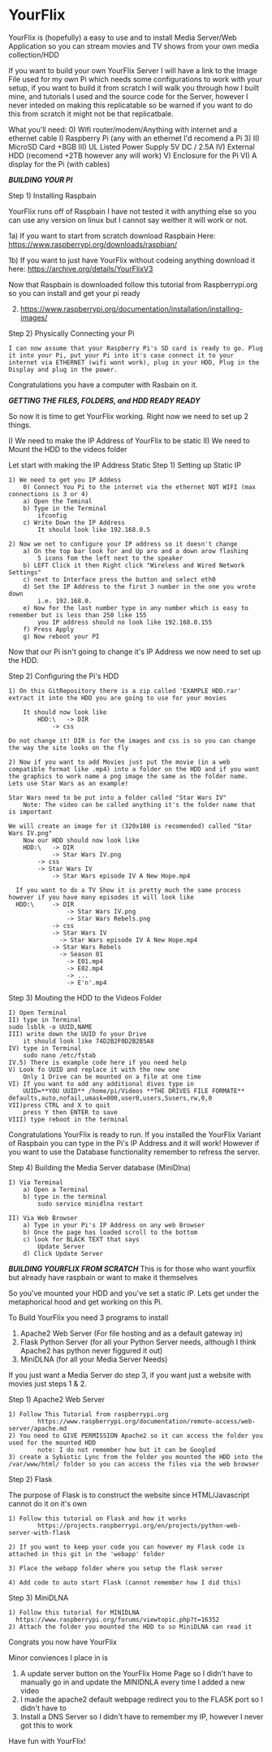 # YourFlix
YourFlix is (hopefully) a easy to use and to install Media Server/Web Application so you can stream movies and TV shows from your own media collection/HDD

If you want to build your own YourFlix Server I will have a link to the Image File used for my own Pi which needs some configurations to work with your setup, if you want to build it from scratch I will walk you through how I built mine, and tutorials I used and the source code for the Server, however I never inteded on making this replicatable so be warned if you want to do this from scratch it might not be that replicatbale.

What you'll need:
  0) Wifi router/modem/Anything with internet and a ethernet cable
  I) Raspberry Pi (any with an ethernet I'd recomend a Pi 3)
  II) MicroSD Card +8GB
  III) UL Listed Power Supply 5V DC / 2.5A
  IV) External HDD (recomend +2TB however any will work)
  V) Enclosure for the Pi
  VI) A display for the Pi (with cables)


***BUILDING YOUR PI***

Step 1) Installing Raspbain

YourFlix runs off of Raspbain I have not tested it with anything else so you can use any version on linux but I cannot say weither it will work or not.

1a) If you want to start from scratch download Raspbain Here: https://www.raspberrypi.org/downloads/raspbian/

1b) If you want to just have YourFlix without codeing anything download it here: https://archive.org/details/YourFlixV3
  
Now that Raspbain is downloaded follow this tutorial from Raspberrypi.org so you can install and get your pi ready

2) https://www.raspberrypi.org/documentation/installation/installing-images/

Step 2) Physically Connecting your Pi

	I can now assume that your Raspberry Pi's SD card is ready to go. Plug it into your Pi, put your Pi into it's case connect it to your internet via ETHERNET (wifi wont work), plug in your HDD, Plug in the Display and plug in the power.
 
Congratulations you have a computer with Rasbain on it.

***GETTING THE FILES, FOLDERS, and HDD READY READY***

So now it is time to get YourFlix working. Right now we need to set up 2 things.

I) We need to make the IP Address of YourFlix to be static
II) We need to Mount the HDD to the videos folder

Let start with making the IP Address Static
Step 1) Setting up Static IP

	1) We need to get you IP Addess
		0) Connect You Pi to the internet via the ethernet NOT WIFI (max connections is 3 or 4) 
		a) Open the Teminal
		b) Type in the Terminal
			ifconfig
		c) Write Down the IP Address
			It should look like 192.168.0.5

	2) Now we net to configure your IP address so it doesn't change
		a) On the top bar look for and Up aro and a down arow flashing
			5 icons fom the left next to the speaker
		b) LEFT Click it then Right click "Wireless and Wired Network Settings"
		c) next to Interface press the button and select eth0
		d) Set the IP Address to the first 3 number in the one you wrote down
			i.e. 192.168.0.
		e) Now for the last number type in any number which is easy to remember but is less than 250 like 155
			you IP address should no look like 192.168.0.155
		f) Press Apply
		g) Now reboot your PI

Now that our Pi isn't going to change it's IP Address we now need to set up the HDD.

Step 2) Configuring the Pi's HDD
	
	1) On this GitRepository there is a zip called 'EXAMPLE HDD.rar' extract it into the HDD you are going to use for your movies
		
		It should now look like
			HDD:\ 	-> DIR
				-> css
	
	Do not change it! DIR is for the images and css is so you can change the way the site looks on the fly
	
	2) Now if you want to add Movies just put the movie (in a web compatible format like .mp4) into a folder on the HDD and if you want the graphics to work name a png image the same as the folder name. Lets use Star Wars as an example!
      
	Star Wars need to be put into a folder called "Star Wars IV"
		Note: The video can be called anything it's the folder name that is important
        
	We will create an image for it (320x180 is recomended) called "Star Wars IV.png"
      	Now our HDD should now look like
		HDD:\ 	-> DIR
				-> Star Wars IV.png
			-> css
			-> Star Wars IV
				-> Star Wars episode IV A New Hope.mp4
                  
      If you want to do a TV Show it is pretty much the same process however if you have many episodes it will look like
      HDD:\ 	-> DIR
                    -> Star Wars IV.png
                    -> Star Wars Rebels.png
                -> css
                -> Star Wars IV
                  -> Star Wars episode IV A New Hope.mp4
                -> Star Wars Rebels
                  -> Season 01
                    -> E01.mp4
                    -> E02.mp4
                    -> ...
                    -> E'n'.mp4

Step 3) Mouting the HDD to the Videos Folder
	
	I) Open Terminal
	II) type in Terminal
	sudo lsblk -o UUID,NAME
	III) write down the UUID fo your Drive
		it should look like 74D2B2F0D2B2B5A8
	IV) type in Terminal
		sudo nano /etc/fstab
	IV.5) There is example code here if you need help
	V) Look fo UUID and replace it with the new one
		Only 1 Drive can be mounted on a file at one time
	VI) If you want to add any additional dives type in
		UUID=**YOU UUID** /home/pi/Videos **THE DRIVES FILE FORMATE** defaults,auto,nofail,umask=000,user0,users,Susers,rw,0,0
	VII)press CTRL and X to quit
		press Y then ENTER to save
	VIII) type reboot in the terminal

Congratulations YourFlix is ready to run. If you installed the YourFlix Variant of Raspbain you can type in the Pi's IP Address and it will work! However if you want to use the Database functionality remember to refress the server.

Step 4) Building the Media Server database (MiniDlna)

	I) Via Terminal
		a) Open a Terminal
		b) type in the terminal
			sudo service minidlna restart

	II) Via Web Browser
		a) Type in your Pi's IP Address on any web Browser
		b) Once the page has loaded scroll to the bottom
		c) look for BLACK TEXT that says
			Update Server
		d) Click Update Server

***BUILDING YOURFLIX FROM SCRATCH***
This is for those who want yourflix but already have raspbain or want to make it themselves

So you've mounted your HDD and you've set a static IP. Lets get under the metaphorical hood and get working on this Pi.

To Build YourFlix you need 3 programs to install

1) Apache2 Web Server (For file hosting and as a default gateway in)
2) Flask Python Server (for all your Python Server needs, although I think Apache2 has python never figgured it out)
3) MiniDLNA (for all your Media Server Needs)

If you just want a Media Server do step 3, if you want just a website with movies just steps 1 & 2.

Step 1) Apache2 Web Server

	1) Follow This Tutorial from raspberrypi.org
    		https://www.raspberrypi.org/documentation/remote-access/web-server/apache.md
  	2) You need to GIVE PERMISSION Apache2 so it can access the folder you used for the mounted HDD
    		note: I do not remember how but it can be Googled
  	3) create a Sybiotic Lync from the folder you mounted the HDD into the /var/www/html/ folder so you can access the files via the web browser
  
Step 2) Flask

The purpose of Flask is to construct the website since HTML/Javascript cannot do it on it's own

	1) Follow this tutorial on Flask and how it works
    		https://projects.raspberrypi.org/en/projects/python-web-server-with-flask
  	
	2) If you want to keep your code you can however my Flask code is attached in this git in the 'webapp' folder
  	
	3) Place the webapp folder where you setup the flask server
  	
	4) Add code to auto start Flask (cannot remember how I did this)
  
Step 3) MiniDLNA

    1) Follow this tutorial for MINIDLNA
      https://www.raspberrypi.org/forums/viewtopic.php?t=16352
    2) Attach the folder you mounted the HDD to so MiniDLNA can read it
    
Congrats you now have YourFlix

Minor conviences I place in is
1) A update server button on the YourFlix Home Page so I didn't have to manually go in and update the MINIDNLA every time I added a new video
2) I made the apache2 default webpage redirect you to the FLASK port so I didn't have to
3) Install a DNS Server so I didn't have to remember my IP, however I never got this to work

Have fun with YourFlix!
